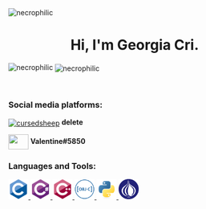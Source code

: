 <img src="https://komarev.com/ghpvc/?username=necrophilic&label=Visitor count&color=ff00ff&style=flat" alt="necrophilic" />
<h1 align="center">Hi, I'm Georgia Cri. </h1>

<!--<h3 align="center">A back-end programmer. </h3>-->


<p><img align="left" src="https://github-readme-stats.vercel.app/api?username=necrophilic&title_color=fe428e&icon_color=f8d847&text_color=a9fef7&bg_color=141321&count_private=true&show_icons=true" alt="necrophilic" /></p>

<p>&nbsp;<img align="center" src="https://github-readme-stats.vercel.app/api/top-langs/?username=necrophilic&title_color=fe428e&icon_color=f8d847&text_color=a9fef7&bg_color=141321&layout=compact" alt="necrophilic" /></p>
<br>
<h3 align="left">Social media platforms:</h3>
<p align="left">
<a href="https://www.youtube.com/channel/UCdE8eEu7qGt1Ze-DZirtEVw" target="blank"><img align="center" src="https://cdn.jsdelivr.net/npm/simple-icons@3.0.1/icons/youtube.svg" alt="cursedsheep" height="30" width="40" /></a>
 <b>delete</b>
</p>
<p align="left">
<img align="center" src="https://cdn.jsdelivr.net/npm/simple-icons@3.0.1/icons/discord.svg" alt="" height="30" width="40" />
 <b>Valentine#5850</b>
</p> 
<h3 align="left">Languages and Tools:</h3>
<p align="left"> 
 
<a href="" target="_blank"> 
<img src="https://raw.githubusercontent.com/devicons/devicon/master/icons/c/c-original.svg" alt="clang" width="40" height="40"/> </a> 
 
<a href="https://www.w3schools.com/cs/" target="_blank"> 
<img src="https://raw.githubusercontent.com/devicons/devicon/master/icons/csharp/csharp-original.svg" alt="cpplang" width="40" height="40"/> </a> 

<a href="https://www.w3schools.com/cpp/" target="_blank"> 
<img src="https://raw.githubusercontent.com/devicons/devicon/master/icons/cplusplus/cplusplus-original.svg" alt="cpplang" width="40" height="40"/> </a> 

<a href="" target="_blank"> 
<img src="https://raw.githubusercontent.com/devicons/devicon/master/icons/objectivec/objectivec-plain.svg" alt="objc" width="40" height="40"/> </a> 

<a href="https://www.python.org" target="_blank"> 
<img src="https://raw.githubusercontent.com/devicons/devicon/master/icons/python/python-original.svg" alt="python" width="40" height="40"/> </a> 

<a href="https://www.perl.org" target="_blank"> 
<img src="https://raw.githubusercontent.com/devicons/devicon/master/icons/perl/perl-original.svg" alt="perl" width="40" height="40"/> </a> 


</p>

